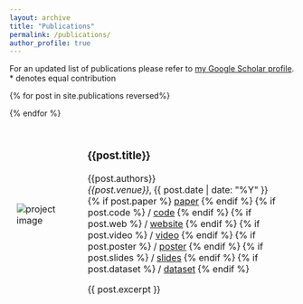 ```yaml
---
layout: archive
title: "Publications"
permalink: /publications/
author_profile: true
---
```


For an updated list of publications please refer to [my Google Scholar profile](https://scholar.google.com/citations?user=g9PjLdUAAAAJ&hl=en). 
<br>
\* denotes equal contribution

<table style="width:100%;border:0px;border-spacing:0px;border-collapse:separate;margin-right:auto;margin-left:auto;">

  {% for post in site.publications reversed%}
  <tr>
    <td style="border: none; padding:2.5%;width:25%;vertical-align:middle;max-width:100px;max-height:100px">
      <img src="/{{post.image}}" alt="project image" style="width:auto; height:auto; max-width:100%;" />
    </td>
    <td style="border: none; padding:2.5%;width:75%;vertical-align:middle">
      <h3>{{post.title}}</h3>
      {{post.authors}}
      <br>
      <em>{{post.venue}}</em>, {{ post.date | date: "%Y" }}
      <br>
        {% if post.paper %}
          <a href="{{post.paper}}">paper</a>
        {% endif %}
        {% if post.code %}
          / <a href="{{post.code}}">code</a>
        {% endif %}
        {% if post.web %}
          / <a href="{{post.web}}">website</a>
        {% endif %}
        {% if post.video %}
          / <a href="{{post.video}}">video</a>
        {% endif %}
        {% if post.poster %}
          / <a href="{{post.poster}}">poster</a>
        {% endif %}
        {% if post.slides %}
          / <a href="{{post.slides}}">slides</a>
        {% endif %}
        {% if post.dataset %}
          / <a href="{{post.dataset}}">dataset</a>
        {% endif %}
      <p></p>
      {{ post.excerpt }}
    </td>
  </tr>
  {% endfor %}
</table>